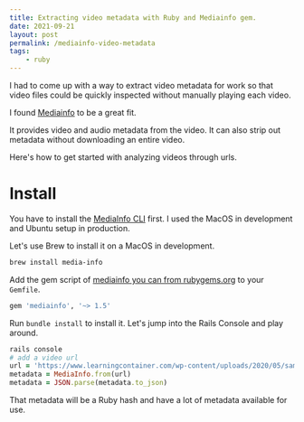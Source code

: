```yaml
---
title: Extracting video metadata with Ruby and Mediainfo gem.
date: 2021-09-21
layout: post
permalink: /mediainfo-video-metadata
tags: 
    - ruby
---
```


I had to come up with a way to extract video metadata for work so that video files could be quickly inspected without
manually playing each video.

I found [Mediainfo](https://github.com/greatseth/mediainfo) to be a great fit.

It provides video and audio metadata from the video. It can also strip out metadata without downloading an entire video.

Here's how to get started with analyzing videos through urls.

# Install
You have to install the [MediaInfo CLI](https://mediaarea.net/en/MediaInfo) first. I used the MacOS in development 
and Ubuntu setup in production.

Let's use Brew to install it on a MacOS in development.

```bash
brew install media-info
```

Add the gem script of [mediainfo you can from rubygems.org](https://rubygems.org/gems/mediainfo/versions/1.5.0) to 
your `Gemfile`.

```bash
gem 'mediainfo', '~> 1.5'
```

Run `bundle install` to install it. Let's jump into the Rails Console and play around.

```ruby
rails console
# add a video url
url = 'https://www.learningcontainer.com/wp-content/uploads/2020/05/sample-mp4-file.mp4'
metadata = MediaInfo.from(url)
metadata = JSON.parse(metadata.to_json)
```

That metadata will be a Ruby hash and have a lot of metadata available for use.